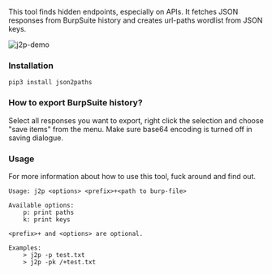 This tool finds hidden endpoints, especially on APIs.
It fetches JSON responses from BurpSuite history and creates url-paths wordlist from JSON keys.

![j2p-demo](https://i.ibb.co/YTZLVrz/demo.png)

### Installation
```
pip3 install json2paths
```

### How to export BurpSuite history?
Select all responses you want to export, right click the selection and choose "save items" from the menu. Make sure base64 encoding is turned off in saving dialogue.

### Usage
For more information about how to use this tool, fuck around and find out.
```
Usage: j2p <options> <prefix>+<path to burp-file>

Available options:
    p: print paths
    k: print keys

<prefix>+ and <options> are optional.

Examples:
    > j2p -p test.txt
    > j2p -pk /+test.txt
```
